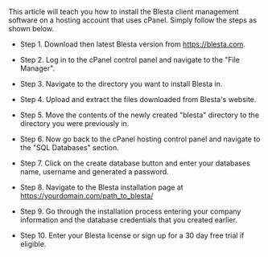 This article will teach you how to install the Blesta client management software on a hosting account that uses cPanel. Simply follow the steps as shown below.

* Step 1. Download then latest Blesta version from https://blesta.com.

* Step 2. Log in to the cPanel control panel and navigate to the "File Manager".

* Step 3. Navigate to the directory you want to install Blesta in.

* Step 4. Upload and extract the files downloaded from Blesta's website.

* Step 5. Move the contents of the newly created "blesta" directory to the directory you were previously in.

* Step 6. Now go back to the cPanel hosting control panel and navigate to the "SQL Databases" section.

* Step 7. Click on the create database button and enter your databases name, username and generated a password.

* Step 8. Navigate to the Blesta installation page at https://yourdomain.com/path_to_blesta/

* Step 9. Go through the installation process entering your company information and the database credentials that you created earlier.

* Step 10. Enter your Blesta license or sign up for a 30 day free trial if eligible.
